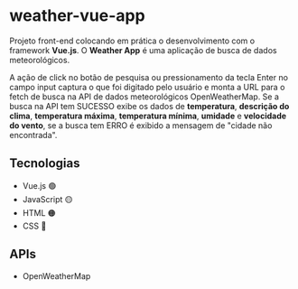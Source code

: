# weather-vue-app
<p>Projeto front-end colocando em prática o desenvolvimento com o framework <strong>Vue.js</strong>. O <strong>Weather App</strong> é uma aplicação de busca de dados meteorológicos.</p>
<p>A ação de click no botão de pesquisa ou pressionamento da tecla Enter no campo input captura o que foi digitado pelo usuário e monta a URL para o fetch de busca 
na API de dados meteorológicos OpenWeatherMap. Se a busca na API tem SUCESSO exibe os dados de <strong>temperatura</strong>, <strong>descrição do clima</strong>, <strong>temperatura máxima</strong>, <strong>temperatura mínima</strong>, 
  <strong>umidade</strong> e <strong>velocidade do vento</strong>, 
  se a busca tem ERRO é exibido a mensagem de "cidade não encontrada".</p>
<h2>Tecnologias</h2>
<ul>
  <li>Vue.js 🟢</li>
  <li>JavaScript 🟡</li>
  <li>HTML 🟠</li>
  <li>CSS 🔵</li>
</ul>
<h2>APIs</h2>
<ul>
  <li>OpenWeatherMap</li>
</ul>
